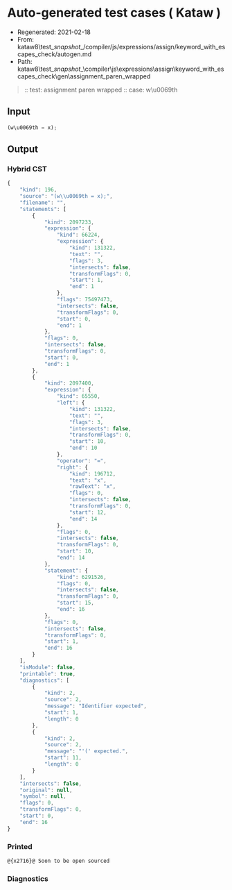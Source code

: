 # Auto-generated test cases ( Kataw )
- Regenerated: 2021-02-18
- From: kataw8\test\__snapshot__/compiler/js/expressions/assign/keyword_with_escapes_check/autogen.md
- Path: kataw8\test\__snapshot__\compiler\js\expressions\assign\keyword_with_escapes_check\gen\assignment_paren_wrapped
> :: test: assignment paren wrapped
> :: case: w\u0069th
## Input

`````js
(w\u0069th = x);
`````

## Output

### Hybrid CST


```javascript
{
    "kind": 196,
    "source": "(w\\u0069th = x);",
    "filename": "",
    "statements": [
        {
            "kind": 2097233,
            "expression": {
                "kind": 66224,
                "expression": {
                    "kind": 131322,
                    "text": "",
                    "flags": 3,
                    "intersects": false,
                    "transformFlags": 0,
                    "start": 1,
                    "end": 1
                },
                "flags": 75497473,
                "intersects": false,
                "transformFlags": 0,
                "start": 0,
                "end": 1
            },
            "flags": 0,
            "intersects": false,
            "transformFlags": 0,
            "start": 0,
            "end": 1
        },
        {
            "kind": 2097400,
            "expression": {
                "kind": 65550,
                "left": {
                    "kind": 131322,
                    "text": "",
                    "flags": 3,
                    "intersects": false,
                    "transformFlags": 0,
                    "start": 10,
                    "end": 10
                },
                "operator": "=",
                "right": {
                    "kind": 196712,
                    "text": "x",
                    "rawText": "x",
                    "flags": 0,
                    "intersects": false,
                    "transformFlags": 0,
                    "start": 12,
                    "end": 14
                },
                "flags": 0,
                "intersects": false,
                "transformFlags": 0,
                "start": 10,
                "end": 14
            },
            "statement": {
                "kind": 6291526,
                "flags": 0,
                "intersects": false,
                "transformFlags": 0,
                "start": 15,
                "end": 16
            },
            "flags": 0,
            "intersects": false,
            "transformFlags": 0,
            "start": 1,
            "end": 16
        }
    ],
    "isModule": false,
    "printable": true,
    "diagnostics": [
        {
            "kind": 2,
            "source": 2,
            "message": "Identifier expected",
            "start": 1,
            "length": 0
        },
        {
            "kind": 2,
            "source": 2,
            "message": "'(' expected.",
            "start": 11,
            "length": 0
        }
    ],
    "intersects": false,
    "original": null,
    "symbol": null,
    "flags": 0,
    "transformFlags": 0,
    "start": 0,
    "end": 16
}
```

  
### Printed


```javascript
@{x2716}@ Soon to be open sourced
```

  
### Diagnostics


```javascript

```

